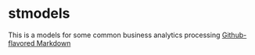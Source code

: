 # stmodels

This is a models for some common business analytics processing
[Github-flavored Markdown](https://guides.github.com/features/mastering-markdown/)
